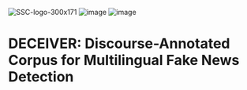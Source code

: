 ![SSC-logo-300x171](https://github.com/franciellevargas/HateBR/blob/1c2ecbc54df5719102d068370b3eca9dacea8334/.github/locus_media.png) ![image](https://user-images.githubusercontent.com/19657817/179374511-8416c300-3115-4a68-85ff-0b6fe460943c.png) ![image](https://user-images.githubusercontent.com/19657817/179374488-144e9574-284c-4c10-810a-803f07a0a582.png)




# DECEIVER: Discourse-Annotated Corpus for Multilingual Fake News Detection
